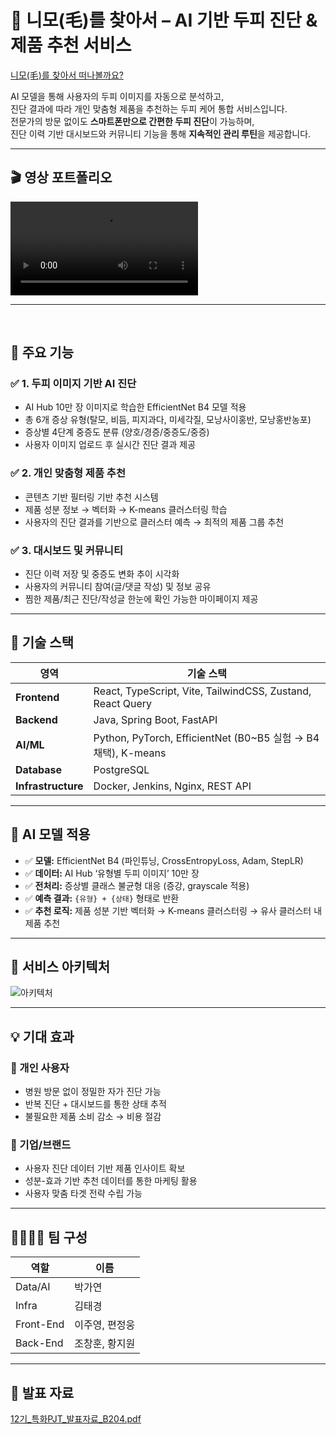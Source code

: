 # 🧠 니모(毛)를 찾아서 – AI 기반 두피 진단 & 제품 추천 서비스

[니모(毛)를 찾아서 떠나볼까요?](https://www.findingnehair.site/)

AI 모델을 통해 사용자의 두피 이미지를 자동으로 분석하고,  
진단 결과에 따라 개인 맞춤형 제품을 추천하는 두피 케어 통합 서비스입니다.  
전문가의 방문 없이도 **스마트폰만으로 간편한 두피 진단**이 가능하며,  
진단 이력 기반 대시보드와 커뮤니티 기능을 통해 **지속적인 관리 루틴**을 제공합니다.

---

## 🎬 영상 포트폴리오
![12기_특화PJT_영상_포트폴리오_B204](/uploads/5afe81c377e5e0b3fb8ba2f95d505a93/12기_특화PJT_영상_포트폴리오_B204.mp4)

---

<br>

## 📌 주요 기능

### ✅ 1. 두피 이미지 기반 AI 진단
- AI Hub 10만 장 이미지로 학습한 EfficientNet B4 모델 적용
- 총 6개 증상 유형(탈모, 비듬, 피지과다, 미세각질, 모낭사이홍반, 모낭홍반농포)
- 증상별 4단계 중증도 분류 (양호/경증/중증도/중증)
- 사용자 이미지 업로드 후 실시간 진단 결과 제공

### ✅ 2. 개인 맞춤형 제품 추천
- 콘텐츠 기반 필터링 기반 추천 시스템
- 제품 성분 정보 → 벡터화 → K-means 클러스터링 학습
- 사용자의 진단 결과를 기반으로 클러스터 예측 → 최적의 제품 그룹 추천

### ✅ 3. 대시보드 및 커뮤니티
- 진단 이력 저장 및 중증도 변화 추이 시각화
- 사용자의 커뮤니티 참여(글/댓글 작성) 및 정보 공유
- 찜한 제품/최근 진단/작성글 한눈에 확인 가능한 마이페이지 제공

---

## 🧪 기술 스택

| 영역 | 기술 스택 |
|------|-----------|
| **Frontend** | React, TypeScript, Vite, TailwindCSS, Zustand, React Query |
| **Backend** | Java, Spring Boot, FastAPI |
| **AI/ML** | Python, PyTorch, EfficientNet (B0~B5 실험 → B4 채택), K-means |
| **Database** | PostgreSQL |
| **Infrastructure** | Docker, Jenkins, Nginx, REST API |

---

## 🧠 AI 모델 적용

- ✅ **모델:** EfficientNet B4 (파인튜닝, CrossEntropyLoss, Adam, StepLR)
- ✅ **데이터:** AI Hub ‘유형별 두피 이미지’ 10만 장
- ✅ **전처리:** 증상별 클래스 불균형 대응 (증강, grayscale 적용)
- ✅ **예측 결과:** `{유형} + {상태}` 형태로 반환
- ✅ **추천 로직:** 제품 성분 기반 벡터화 → K-means 클러스터링 → 유사 클러스터 내 제품 추천

---

## 🧾 서비스 아키텍처
![아키텍처](/uploads/35355345387646ad81877707dd210a5f/아키텍처.png)

---

## 💡 기대 효과

### 👤 개인 사용자
- 병원 방문 없이 정밀한 자가 진단 가능
- 반복 진단 + 대시보드를 통한 상태 추적
- 불필요한 제품 소비 감소 → 비용 절감

### 🏢 기업/브랜드
- 사용자 진단 데이터 기반 제품 인사이트 확보
- 성분-효과 기반 추천 데이터를 통한 마케팅 활용
- 사용자 맞춤 타겟 전략 수립 가능

---

## 👨‍👩‍👧‍👦 팀 구성

| 역할 | 이름 |
|------|------|
| Data/AI | 박가연 |
| Infra | 김태경 |
| Front-End | 이주영, 편정웅 |
| Back-End | 조창훈, 황지원 |

---

## 🎤 발표 자료
[12기_특화PJT_발표자료_B204.pdf](/uploads/26fc69b37e605e9435d1274a72c15257/12기_특화PJT_발표자료_B204.pdf)
